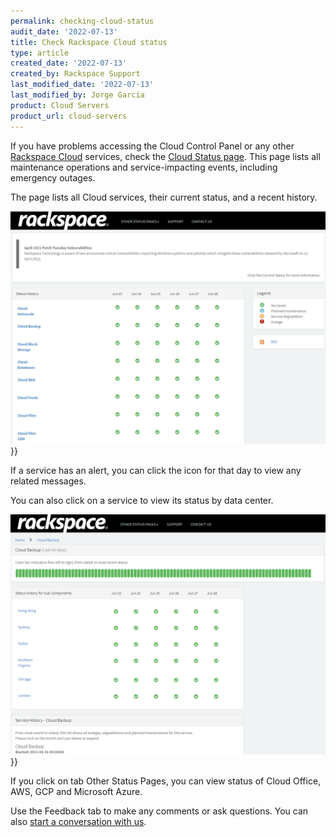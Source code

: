 ```yaml
---
permalink: checking-cloud-status
audit_date: '2022-07-13'
title: Check Rackspace Cloud status
type: article
created_date: '2022-07-13'
created_by: Rackspace Support
last_modified_date: '2022-07-13'
last_modified_by: Jorge Garcia
product: Cloud Servers
product_url: cloud-servers
---
```


If you have problems accessing the Cloud Control Panel or any
other [Rackspace Cloud](https://www.rackspace.com/cloud) services,
check the [Cloud Status page](https://status.rackspace.com/). This page
lists all maintenance operations and service-impacting events, including
emergency outages.

The page lists all Cloud services, their current status, and a recent history.

<img src="picture1.png">}}

If a service has an alert, you can click the icon for that day
to view any related messages.

You can also click on a service to view its status by data center.

<img src="picture2.png">}}
  
If you click on tab Other Status Pages, you can view status of Cloud Office, AWS, GCP and Microsoft Azure.
</br>

Use the Feedback tab to make any comments or ask questions. You can also [start a conversation with us](https://www.rackspace.com/contact).
